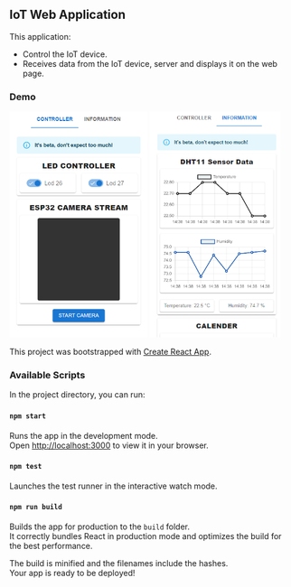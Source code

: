 ## IoT Web Application

This application:
- Control the IoT device.
- Receives data from the IoT device, server and displays it on the web page.

### Demo
<img src="src/asserts/one.png" height="400"/>
<img src="src/asserts/two.png" height="400"/> 



This project was bootstrapped with [Create React App](https://github.com/facebook/create-react-app).

### Available Scripts

In the project directory, you can run:

#### `npm start`

Runs the app in the development mode.\
Open [http://localhost:3000](http://localhost:3000) to view it in your browser.

#### `npm test`

Launches the test runner in the interactive watch mode.

#### `npm run build`

Builds the app for production to the `build` folder.\
It correctly bundles React in production mode and optimizes the build for the best performance.

The build is minified and the filenames include the hashes.\
Your app is ready to be deployed!
